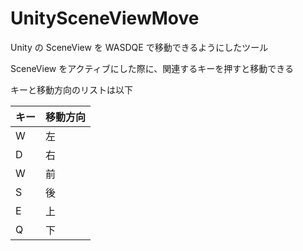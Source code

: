# UnitySceneViewMove

Unity の SceneView を WASDQE で移動できるようにしたツール

SceneView をアクティブにした際に、関連するキーを押すと移動できる

キーと移動方向のリストは以下

| キー | 移動方向 | 
| -- | -- |
| W | 左 | 
| D | 右 | 
| W | 前 | 
| S | 後 | 
| E | 上 | 
| Q | 下 | 
